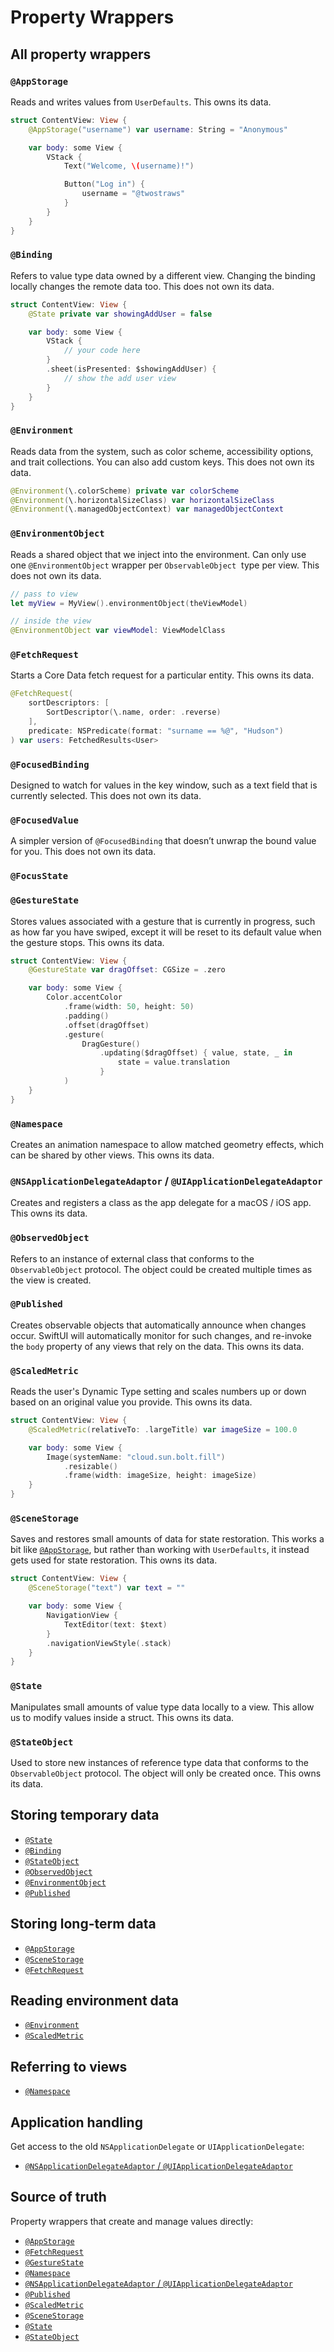 # Property Wrappers

## All property wrappers

### `@AppStorage`

Reads and writes values from `UserDefaults`. This owns its data.

```swift
struct ContentView: View {
    @AppStorage("username") var username: String = "Anonymous"

    var body: some View {
        VStack {
            Text("Welcome, \(username)!")

            Button("Log in") {
                username = "@twostraws"
            }
        }
    }
}
```

### `@Binding`

Refers to value type data owned by a different view. Changing the binding locally changes the remote data too. This does not own its data.

```swift
struct ContentView: View {
    @State private var showingAddUser = false

    var body: some View {
        VStack {
            // your code here
        }
        .sheet(isPresented: $showingAddUser) {
            // show the add user view
        }
    }
}
```

### `@Environment`

Reads data from the system, such as color scheme, accessibility options, and trait collections. You can also add custom keys. This does not own its data.

```swift
@Environment(\.colorScheme) private var colorScheme
@Environment(\.horizontalSizeClass) var horizontalSizeClass
@Environment(\.managedObjectContext) var managedObjectContext
```

### `@EnvironmentObject`

Reads a shared object that we inject into the environment. Can only use one `@EnvironmentObject` wrapper per `ObservableObject`  type per view. This does not own its data.

```swift
// pass to view
let myView = MyView().environmentObject(theViewModel)

// inside the view
@EnvironmentObject var viewModel: ViewModelClass
```

### `@FetchRequest`

Starts a Core Data fetch request for a particular entity. This owns its data.

```swift
@FetchRequest(
    sortDescriptors: [
        SortDescriptor(\.name, order: .reverse)
    ],
    predicate: NSPredicate(format: "surname == %@", "Hudson")
) var users: FetchedResults<User>
```

### `@FocusedBinding`

Designed to watch for values in the key window, such as a text field that is currently selected. This does not own its data.

### `@FocusedValue`

A simpler version of `@FocusedBinding` that doesn’t unwrap the bound value for you. This does not own its data.

### `@FocusState`

### `@GestureState`

Stores values associated with a gesture that is currently in progress, such as how far you have swiped, except it will be reset to its default value when the gesture stops. This owns its data.

```swift
struct ContentView: View {
    @GestureState var dragOffset: CGSize = .zero

    var body: some View {
        Color.accentColor
            .frame(width: 50, height: 50)
            .padding()
            .offset(dragOffset)
            .gesture(
                DragGesture()
                    .updating($dragOffset) { value, state, _ in
                        state = value.translation
                    }
            )
    }
}
```

### `@Namespace`

Creates an animation namespace to allow matched geometry effects, which can be shared by other views. This owns its data.

### `@NSApplicationDelegateAdaptor` / `@UIApplicationDelegateAdaptor`

Creates and registers a class as the app delegate for a macOS / iOS app. This owns its data.

### `@ObservedObject`

Refers to an instance of external class that conforms to the `ObservableObject` protocol. The object could be created multiple times as the view is created.

### `@Published`

Creates observable objects that automatically announce when changes occur. SwiftUI will automatically monitor for such changes, and re-invoke the `body` property of any views that rely on the data. This owns its data.

### `@ScaledMetric`

Reads the user's Dynamic Type setting and scales numbers up or down based on an original value you provide. This owns its data.

```swift
struct ContentView: View {
    @ScaledMetric(relativeTo: .largeTitle) var imageSize = 100.0

    var body: some View {
        Image(systemName: "cloud.sun.bolt.fill")
            .resizable()
            .frame(width: imageSize, height: imageSize)
    }
}
```

### `@SceneStorage`

Saves and restores small amounts of data for state restoration. This works a bit like [`@AppStorage`](#AppStorage), but rather than working with `UserDefaults`, it instead gets used for state restoration. This owns its data.

```swift
struct ContentView: View {
    @SceneStorage("text") var text = ""

    var body: some View {
        NavigationView {
            TextEditor(text: $text)
        }
        .navigationViewStyle(.stack)
    }
}
```

### `@State`

Manipulates small amounts of value type data locally to a view. This allow us to modify values inside a struct. This owns its data.

### `@StateObject`

Used to store new instances of reference type data that conforms to the `ObservableObject` protocol. The object will only be created once. This owns its data.

## Storing temporary data

- [`@State`](#State)
- [`@Binding`](#Binding)
- [`@StateObject`](#StateObject)
- [`@ObservedObject`](#ObservedObject)
- [`@EnvironmentObject`](#EnvironmentObject)
- [`@Published`](#Published)

## Storing long-term data

- [`@AppStorage`](#AppStorage)
- [`@SceneStorage`](#SceneStorage)
- [`@FetchRequest`](#FetchRequest)

## Reading environment data

- [`@Environment`](#Environment)
- [`@ScaledMetric`](#ScaledMetric)

## Referring to views

- [`@Namespace`](#Namespace)

## Application handling

Get access to the old `NSApplicationDelegate` or `UIApplicationDelegate`:

- [`@NSApplicationDelegateAdaptor` / `@UIApplicationDelegateAdaptor`](#NSApplicationDelegateAdaptor%20UIApplicationDelegateAdaptor)

## Source of truth

Property wrappers that create and manage values directly:

- [`@AppStorage`](#AppStorage)
- [`@FetchRequest`](#FetchRequest)
- [`@GestureState`](#GestureState)
- [`@Namespace`](#Namespace)
- [`@NSApplicationDelegateAdaptor` / `@UIApplicationDelegateAdaptor`](#NSApplicationDelegateAdaptor%20UIApplicationDelegateAdaptor)
- [`@Published`](#Published)
- [`@ScaledMetric`](#ScaledMetric)
- [`@SceneStorage`](#SceneStorage)
- [`@State`](#State)
- [`@StateObject`](#StateObject)
